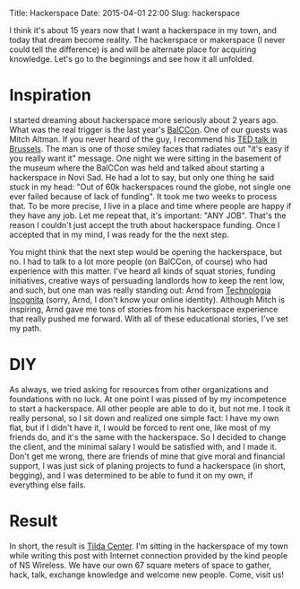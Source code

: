 Title: Hackerspace
Date: 2015-04-01 22:00
Slug: hackerspace


I think it's about 15 years now that I want a hackerspace in my town, and today
that dream become reality. The hackerspace or makerspace (I never could tell
the difference) is and will be alternate place for acquiring knowledge.
Let's go to the beginnings and see how it all unfolded.

Inspiration
===========

I started dreaming about hackerspace more seriously about 2 years ago. What was
the real trigger is the last year's [BalCCon](https://2k14.balccon.org). One of
our guests was Mitch Altman. If you never heard of the guy, I recommend his [TED
talk in Brussels](https://www.youtube.com/watch?v=WkiX7R1-kaY). The man is one
of those smiley faces that radiates out "it's easy if you really want it"
message. One night we were sitting in the basement of the museum where the
BalCCon was held and talked about starting a hackerspace in Novi Sad. He had a
lot to say, but only one thing he said stuck in my head: "Out of 60k
hackerspaces round the globe, not single one ever failed because of lack of
funding". It took me two weeks to process that. To be more precise, I live in a
place and time where people are happy if they have any job. Let me repeat that,
it's important: "ANY JOB". That's the reason I couldn't just accept the truth
about hackerspace funding. Once I accepted that in my mind, I was ready for the
the next step.

You might think that the next step would be opening the hackerspace, but no. I
had to talk to a lot more people (on BalCCon, of course) who had experience with
this matter. I've heard all kinds of squat stories, funding initiatives,
creative ways of persuading landlords how to keep the rent low, and such, but
one man was really standing out: Arnd from
[Technologia Incognita](http://techinc.nl/) (sorry, Arnd, I don't know your
online identity). Although Mitch is inspiring, Arnd gave me tons of stories from
his hackerspace experience that really pushed me forward. With all of these
educational stories, I've set my path.

DIY
===

As always, we tried asking for resources from other organizations and
foundations with no luck. At one point I was pissed of by my incompetence to
start a hackerspace. All other people are able to do it, but not me. I took it
really personal, so I sit down and realized one simple fact: I have my own flat,
but if I didn't have it, I would be forced to rent one, like most of my friends
do, and it's the same with the hackerspace. So I decided to change the client,
and the minimal salary I would be satisfied with, and I made it. Don't get me
wrong, there are friends of mine that give moral and financial support, I was
just sick of planing projects to fund a hackerspace (in short, begging), and I
was determined to be able to fund it on my own, if everything else fails.

Result
======

In short, the result is [Tilda Center](http://tilda.center). I'm sitting in the
hackerspace of my town while writing this post with Internet connection provided
by the kind people of NS Wireless. We have our own 67 square meters of space to
gather, hack, talk, exchange knowledge and welcome new people. Come, visit us!
